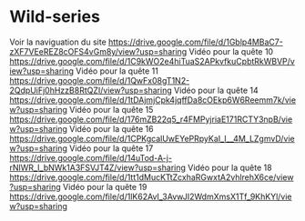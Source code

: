 # Wild-series
Voir la naviguation du site
https://drive.google.com/file/d/1Gblp4MBaC7-zXF7VEeREZ8cOFS4vGm8y/view?usp=sharing
Vidéo pour la quête 10 
https://drive.google.com/file/d/1C9kWO2e4hiTuaS2APkvfkuCpbtRkWBVP/view?usp=sharing
Vidéo pour la quête 11
https://drive.google.com/file/d/1QwFx08gT1N2-2QdpUiFj0hHzzB8RtQZI/view?usp=sharing
Vidéo pour la quête 14 
https://drive.google.com/file/d/1tDAjmjCpk4jqffDa8cOEkp6W6Reemm7k/view?usp=sharing
Vidéo pour la quête 15
https://drive.google.com/file/d/176mZB22q5_r4FMPyjriaE171RCTY3npB/view?usp=sharing
Vidéo pour la quête 16
https://drive.google.com/file/d/1CPKgcalUwEYePRpyKaI_I__4M_LZgmvD/view?usp=sharing
Vidéo pour la quête 17
https://drive.google.com/file/d/14uTod-A-j-rNlWR_I_bNWk1A3FSVJT4Z/view?usp=sharing
Vidéo pour la quête 18
https://drive.google.com/file/d/1tt1dMucKTtZcxhaRGwxtA2vhlrehX6ce/view?usp=sharing
Vidéo pour la quête 19 
https://drive.google.com/file/d/1lK62AvI_3AvwJI2WdmXmsX1Tf_9KhKYl/view?usp=sharing
